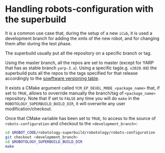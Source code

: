 # Handling robots-configuration with the superbuild
It is a common use case that, during the setup of a new `iCub`, it is used a development branch for adding the xmls of the new robot, and for changing them after during the test phase.

The superbuild usually put all the repository on a specific branch or tag.

Using the master branch, all the repos are set to master (except for YARP that has as stable branch `yarp-3.x`).
Using a specific tag(e.g. `v2020.08`) the superbuild puts all the repos to the tags specified for that release accordingly to the [sowftware versioning table](https://wiki.icub.org/wiki/Software_Versioning_Table).

It exists a CMake argument called `YCM_EP_DEVEL_MODE_<package_name>` that, if set to `TRUE`, allows to ovverride manually the branch/tag of `<package_name>` repository.
Note that if set to `FALSE` any time you will do `make` in the `ROBOTOLOGY_SUPERBUILD_BUILD_DIR`, it will overwrite any user modification/checkout.

Once that CMake variable has been set to `TRUE`, to access to the source of `robots-configuration` and checkout to the `<development_branch>`:
```sh
cd $ROBOT_CODE/robotology-superbuild/robotology/robots-configuration
git checkout <development_branch>
cd $ROBOTOLOGY_SUPERBUILD_BUILD_DIR
make
```
